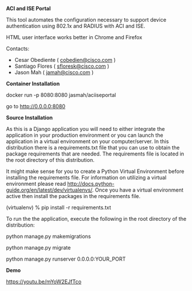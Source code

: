 **ACI and ISE Portal**

This tool automates the configuration necessary to support device authentication using 802.1x and RADIUS with ACI and ISE.


HTML user interface works better in Chrome and Firefox

Contacts:

* Cesar Obediente ( cobedien@cisco.com )
* Santiago Flores ( sfloresk@cisco.com )
* Jason Mah ( jamah@cisco.com )

**Container Installation**

docker run -p 8080:8080 jasmah/aciiseportal

go to http://0.0.0.0:8080


**Source Installation**

As this is a Django application you will need to either integrate the application in your production environment or you can launch the application in a virtual environment on your computer/server. In this distribution there is a requirements.txt file that you can use to obtain the package requirements that are needed. The requirements file is located in the root directory of this distribution.

It might make sense for you to create a Python Virtual Environment before installing the requirements file. For information on utilizing a virtual environment please read http://docs.python-guide.org/en/latest/dev/virtualenvs/. Once you have a virtual environment active then install the packages in the requirements file.

(virtualenv) % pip install -r requirements.txt

To run the the application, execute the following in the root directory of the distribution:

python manage.py makemigrations

python manage.py migrate

python manage.py runserver 0.0.0.0:YOUR_PORT

**Demo**

https://youtu.be/mYoW2EJfTco

